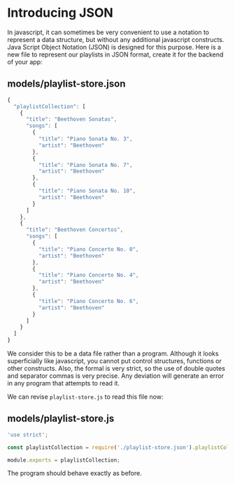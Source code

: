 # Introducing JSON

In javascript, it can sometimes be very convenient to use a notation to represent a data structure, but without any additional javascript constructs. Java Script Object Notation (JSON) is designed for this purpose. Here is a new file to represent our playlists in JSON format, create it for the backend of your app:

## models/playlist-store.json

~~~js
{
  "playlistCollection": [
    {
      "title": "Beethoven Sonatas",
      "songs": [
        {
          "title": "Piano Sonata No. 3",
          "artist": "Beethoven"
        },
        {
          "title": "Piano Sonata No. 7",
          "artist": "Beethoven"
        },
        {
          "title": "Piano Sonata No. 10",
          "artist": "Beethoven"
        }
      ]
    },
    {
      "title": "Beethoven Concertos",
      "songs": [
        {
          "title": "Piano Concerto No. 0",
          "artist": "Beethoven"
        },
        {
          "title": "Piano Concerto No. 4",
          "artist": "Beethoven"
        },
        {
          "title": "Piano Concerto No. 6",
          "artist": "Beethoven"
        }
      ]
    }
  ]
}
~~~

We consider this to be a data file rather than a program. Although it looks superficially like javascript, you cannot put control structures, functions or other constructs. Also, the formal is very strict, so the use of double quotes and separator commas is very precise. Any deviation will generate an error in any program that attempts to read it.

We can revise `playlist-store.js` to read this file now:

## models/playlist-store.js

~~~js
'use strict';

const playlistCollection = require('./playlist-store.json').playlistCollection;

module.exports = playlistCollection;
~~~

The program should behave exactly as before.
